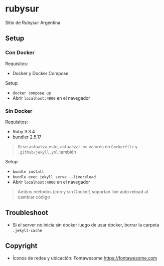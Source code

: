 # rubysur

Sitio de Rubysur Argentina

## Setup

### Con Docker

Requisitos:

- Docker y Docker Compose

Setup:

- `docker compose up`
- Abrir `localhost:4000` en el navegador

### Sin Docker

Requisitos:

- Ruby 3.3.4
- bundler 2.5.17

> Si se actualiza esto, actualizar los valores en `Dockerfile` y `.github/jekyll.yml` también

Setup:

- `bundle install`
- `bundle exec jekyll serve --livereload`
- Abrir `localhost:4000` en el navegador

> Ambos métodos (con y sin Docker) soportan live auto reload al cambiar código

## Troubleshoot

- Si el server no inicia sin docker luego de usar docker, borrar la carpeta `.jekyll-cache`

## Copyright

- Íconos de redes y ubicación: Fontawesome https://fontawesome.com
